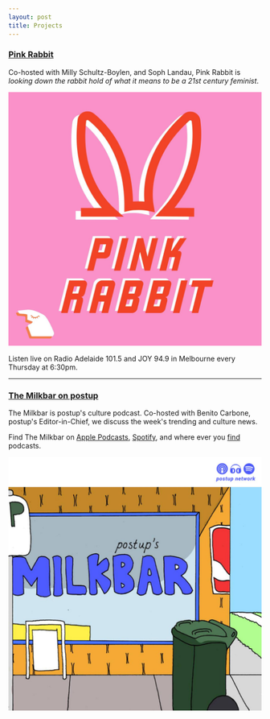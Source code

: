 ```yaml
---
layout: post
title: Projects
---
```


### [Pink Rabbit](http://radioadelaide.org.au/program/pink-rabbit/)

Co-hosted with Milly Schultz-Boylen, and Soph Landau, Pink Rabbit is *looking down the rabbit hold of what it means to be a 21st century feminist*.

![Pink Rabbit](/assets/images/pink-rabbit.jpg)

Listen live on Radio Adelaide 101.5 and JOY 94.9 in Melbourne every Thursday at 6:30pm.

<hr>

### [The Milkbar on postup](https://podcasts.apple.com/au/podcast/the-milkbar/id1478059008)

The Milkbar is postup's culture podcast. Co-hosted with Benito Carbone, postup's Editor-in-Chief, we discuss the week's trending and culture news.

Find The Milkbar on [Apple Podcasts](https://podcasts.apple.com/au/podcast/the-milkbar/id1478059008), [Spotify](https://open.spotify.com/show/1jZ8UrvFnje63aQNC4fzo2), and where ever you [find](https://player.whooshkaa.com/shows/the-milkbar) podcasts.

![The Milkbar](/assets/images/the-milkbar.jpg)